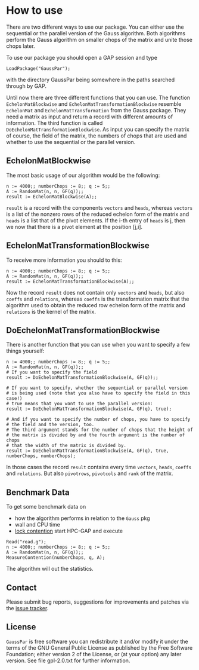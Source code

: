 # How to use

There are two different ways to use our package. You can either use the
sequential or the parallel version of the Gauss algorithm.
Both algorithms perform the Gauss algorithm on smaller chops of the
matrix and unite those chops later.

To use our package you should open a GAP session and type
```
LoadPackage("GaussPar");
```
with the directory GaussPar being somewhere in the paths searched through
by GAP.

Until now there are three different functions that you can use. The function `EchelonMatBlockwise` and `EchelonMatTransformationBlockwise` resemble `EchelonMat` and `EchelonMatTransformation` from the Gauss package. They need a matrix as input and return a record with different amounts of information.
The third function is called `DoEchelonMatTransformationBlockwise`. As input you can specify the matrix of course, the field of the matrix, the numbers of chops that are used and whether to use the sequential or the parallel version.

## EchelonMatBlockwise

The most basic usage of our algorithm would be the following:
```
n := 4000;; numberChops := 8;; q := 5;;
A := RandomMat(n, n, GF(q));;
result := EchelonMatBlockwise(A);;
```

`result` is a record with the components `vectors` and `heads`, whereas `vectors` is a list of the nonzero rows of the reduced echelon form of the matrix and `heads` is a list that of the pivot elements. If the i-th entry of `heads` is j, then we now that there is a pivot element at the position [j,i].

## EchelonMatTransformationBlockwise

To receive more information you should to this:
```
n := 4000;; numberChops := 8;; q := 5;;
A := RandomMat(n, n, GF(q));;
result := EchelonMatTransformationBlockwise(A);;
```

Now the record `result` does not contain only `vectors` and `heads`, but also `coeffs` and `relations`, whereas `coeffs` is the transformation matrix that the algorithm used to obtain the reduced row echelon form of the matrix and `relations` is the kernel of the matrix.

## DoEchelonMatTransformationBlockwise

There is another function that you can use when you want to specify a few things yourself:
```
n := 4000;; numberChops := 8;; q := 5;;
A := RandomMat(n, n, GF(q));;
# If you want to specify the field
result := DoEchelonMatTransformationBlockwise(A, GF(q));;

# If you want to specify, whether the sequential or parallel version
# is being used (note that you also have to specify the field in this case!)
# true means that you want to use the parallel version:
result := DoEchelonMatTransformationBlockwise(A, GF(q), true);

# And if you want to specify the number of chops, you have to specify
# the field and the version, too.
# The third argument stands for the number of chops that the height of
# the matrix is divided by and the fourth argument is the number of chops
# that the width of the matrix is divided by.
result := DoEchelonMatTransformationBlockwise(A, GF(q), true, numberChops, numberChops);
```

In those cases the record `result` contains every time `vectors`, `heads`, `coeffs` and `relations`. But also `pivotrows`, `pivotcols` and `rank` of the matrix.


## Benchmark Data

To get some benchmark data on
- how the algorithm performs in relation to the `Gauss` pkg
- wall and CPU time
- [lock contention](https://en.wikipedia.org/wiki/Lock_%28computer_science%29#Granularity)
start HPC-GAP and execute
```
Read("read.g");
n := 4000;; numberChops := 8;; q := 5;;
A := RandomMat(n, n, GF(q));;
MeasureContention(numberChops, q, A);
```

The algorithm will out the statistics.

## Contact

Please submit bug reports, suggestions for improvements and patches via
the [issue tracker](https://github.com/lbfm-rwth/GaussPar/issues).

## License

`GaussPar` is free software you can redistribute it and/or modify it
under the terms of the GNU General Public License as published by the Free
Software Foundation; either version 2 of the License, or (at your option) any
later version.
See file gpl-2.0.txt for further information.
